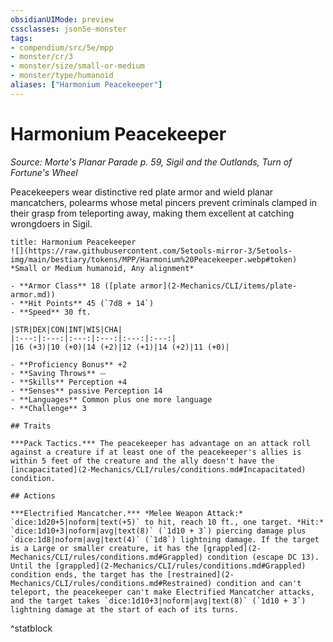 ```yaml
---
obsidianUIMode: preview
cssclasses: json5e-monster
tags:
- compendium/src/5e/mpp
- monster/cr/3
- monster/size/small-or-medium
- monster/type/humanoid
aliases: ["Harmonium Peacekeeper"]
---
```

# Harmonium Peacekeeper
*Source: Morte's Planar Parade p. 59, Sigil and the Outlands, Turn of Fortune's Wheel*  

Peacekeepers wear distinctive red plate armor and wield planar mancatchers, polearms whose metal pincers prevent criminals clamped in their grasp from teleporting away, making them excellent at catching wrongdoers in Sigil.

```ad-statblock
title: Harmonium Peacekeeper
![](https://raw.githubusercontent.com/5etools-mirror-3/5etools-img/main/bestiary/tokens/MPP/Harmonium%20Peacekeeper.webp#token)
*Small or Medium humanoid, Any alignment*

- **Armor Class** 18 ([plate armor](2-Mechanics/CLI/items/plate-armor.md))
- **Hit Points** 45 (`7d8 + 14`)
- **Speed** 30 ft.

|STR|DEX|CON|INT|WIS|CHA|
|:---:|:---:|:---:|:---:|:---:|:---:|
|16 (+3)|10 (+0)|14 (+2)|12 (+1)|14 (+2)|11 (+0)|

- **Proficiency Bonus** +2
- **Saving Throws** ⏤
- **Skills** Perception +4
- **Senses** passive Perception 14
- **Languages** Common plus one more language
- **Challenge** 3

## Traits

***Pack Tactics.*** The peacekeeper has advantage on an attack roll against a creature if at least one of the peacekeeper's allies is within 5 feet of the creature and the ally doesn't have the [incapacitated](2-Mechanics/CLI/rules/conditions.md#Incapacitated) condition.

## Actions

***Electrified Mancatcher.*** *Melee Weapon Attack:* `dice:1d20+5|noform|text(+5)` to hit, reach 10 ft., one target. *Hit:* `dice:1d10+3|noform|avg|text(8)` (`1d10 + 3`) piercing damage plus `dice:1d8|noform|avg|text(4)` (`1d8`) lightning damage. If the target is a Large or smaller creature, it has the [grappled](2-Mechanics/CLI/rules/conditions.md#Grappled) condition (escape DC 13). Until the [grappled](2-Mechanics/CLI/rules/conditions.md#Grappled) condition ends, the target has the [restrained](2-Mechanics/CLI/rules/conditions.md#Restrained) condition and can't teleport, the peacekeeper can't make Electrified Mancatcher attacks, and the target takes `dice:1d10+3|noform|avg|text(8)` (`1d10 + 3`) lightning damage at the start of each of its turns.
```
^statblock